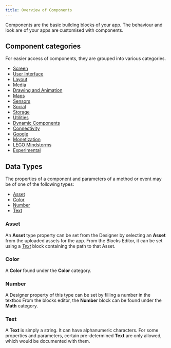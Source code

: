 ```yaml
---
title: Overview of Components
---
```


Components are the basic building blocks of your app. The behaviour and look are of your apps are
customised with components.

## Component categories
For easier access of components, they are grouped into various categories.

* [Screen](screen)
* [User Interface](user-interface)
* [Layout](layout)
* [Media](media)
* [Drawing and Animation](drawing-and-animation)
* [Maps](maps)
* [Sensors](sensors)
* [Social](social)
* [Storage](storage)
* [Utilities](utilities)
* [Dynamic Components](dynamic)
* [Connectivity](connectivity)
* [Google](google)
* [Monetization](monetization)
* [LEGO Mindstorms](lego-mindstorms)
* [Experimental](experimental)

## Data Types

The properties of a component and parameters of a method or event may be of one of the following types:

- [Asset](#asset)
- [Color](#color)
- [Number](#number)
- [Text](#text)


### Asset

An **Asset** type property can be set from the Designer by selecting an **Asset** from the uploaded assets for the app.
From the Blocks Editor, it can be set using a _[Text](#text)_ block containing the path to that Asset.


### Color

A **Color** found under the **Color** category.


### Number

A Designer property of this type can be set  by filling a number in the textbox
From the blocks editor, the **Number** block can be found under the **Math** category.


### Text

A **Text** is simply a string. It can have alphanumeric characters.
For some properties and parameters, certain pre-determined **Text** are only
allowed, which would be documented with them.
